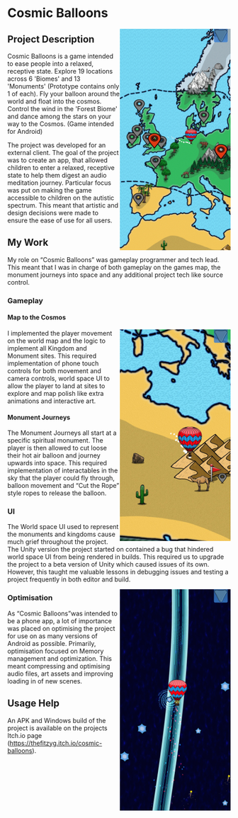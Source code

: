 # Cosmic Balloons

<img src="Screenshots/SRwDbg.jpg" width=250 align=right>

## Project Description
Cosmic Balloons is a game intended to ease people into a relaxed, receptive state. Explore 19 locations across 6 'Biomes' and 13 'Monuments' (Prototype contains only 1 of each). Fly your balloon around the world and float into the cosmos. Control the wind in the 'Forest Biome' and dance among the stars on your way to the Cosmos.  (Game intended for Android)

The project was developed for an external client. The goal of the project was to create an app, that allowed children to enter a relaxed, receptive state to help them digest an audio meditation journey. Particular focus was put on making the game accessible to children on the autistic spectrum. This meant that artistic and design decisions were made to ensure the ease of use for all users.

## My Work
My role on “Cosmic Balloons” was gameplay programmer and tech lead. This meant that I was in charge of both gameplay on the games map, the monument journeys into space and any additional project tech like source control.


### Gameplay
#### Map to the Cosmos
<img src="Screenshots/YkSDz5.jpg" width=250 align=right>
I implemented the player movement on the world map and the logic to implement all Kingdom and Monument sites. This required implementation of phone touch controls for both movement and camera controls, world space UI to allow the player to land at sites to explore and map polish like extra animations and interactive art.


#### Monument Journeys
The Monument Journeys all start at a specific spiritual monument. The player is then allowed to cut loose their hot air balloon and journey upwards into space. This required implementation of interactables in the sky that the player could fly through, balloon movement and “Cut the Rope” style ropes to release the balloon.


### UI
The World space UI used to represent the monuments and kingdoms cause much grief throughout the project.
The Unity version the project started on contained a bug that hindered world space UI from being rendered in builds. This required us to upgrade the project to a beta version of Unity which caused issues of its own. However, this taught me valuable lessons in debugging issues and testing a project frequently in both editor and build.

<img src="Screenshots/7AbEys.jpg" width=250 align=right>

### Optimisation
As “Cosmic Balloons”was intended to be a phone app, a lot of importance was placed on optimising the project for use on as many versions of Android as possible. Primarily, optimisation focused on Memory management and optimization. This meant compressing and optimising audio files, art assets and improving loading in of new scenes.

## Usage Help
An APK and Windows build of the project is available on the projects Itch.io page (https://thefitzyg.itch.io/cosmic-balloons).
